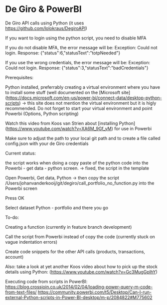 # De Giro & PowerBI
De Giro API calls using Python (it uses https://github.com/lolokraus/DegiroAPI)

If you want to login using the python script, you need to disable MFA

If you do not disable MFA, the error message will be: Exception: Could not login. Response: {"status":6,"statusText":"totpNeeded"}

If you use the wrong credentials, the error message will be: Exception: Could not login. Response: {"status":3,"statusText":"badCredentials"}

Prerequisites:

Python installed, preferrably creating a virtual environment where you have to install some stuff (well documented on the [Microsoft site] (https://docs.microsoft.com/en-us/power-bi/connect-data/desktop-python-scripts) -> this site does not mention the virtual environment but it is higly recommended.
Do not forget to start your virtual environment and point Powerbi (Options, Python scripting)

Watch this video from Koos van Strien about [installing Python] (https://www.youtube.com/watch?v=XA6M_9Gf_yM) for use in Powerbi 

Make sure to adjust the path to your local git path and to create a file called config.json with your de Giro credentials

Current status:

the script works when doing a copy paste of the python code into the Powerbi - get data - python screen. -> fixed, the script in the template 

Open Powerbi, Get data, Python -> then copy the script /Users/johanvanderkooij/git/degiro/call_portfolio_no_function.py into the Powerbi screen

Press OK

Select dataset Python - portfolio and there you go

To-do:

Creating a function (currently in feature branch development)

Call the script from Powerbi instead of copy the code (currently stuck on vague indentation errors)

Create code snippets for the other API calls (products, transactions, account)

Also: take a look at yet another Koos video about how to pick up the stock details using Python: (https://www.youtube.com/watch?v=Gc3MugGpIhY)


Executing code from scripts in PowerBI: https://blog.crossjoin.co.uk/2014/02/04/loading-power-query-m-code-from-text-files/
https://community.powerbi.com/t5/Desktop/Can-I-run-external-Python-scripts-in-Power-BI-desktop/m-p/2084822#M775602
